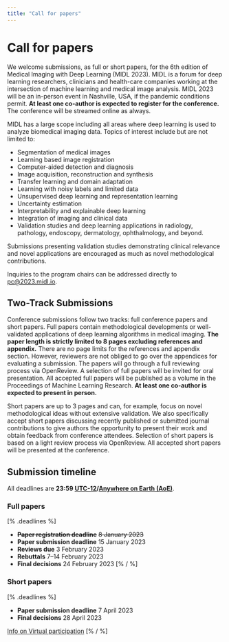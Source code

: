 ```yaml
---
title: "Call for papers"
---
```


# Call for papers

We welcome submissions, as full or short papers, for the 6th edition of Medical Imaging with Deep Learning (MIDL 2023). MIDL is a forum for deep learning researchers, clinicians and health-care companies working at the intersection of machine learning and medical image analysis. MIDL 2023 will be an in-person event in Nashville, USA, if the pandemic conditions permit. **At least one co-author is expected to register for the conference.** The conference will be streamed online as always.

MIDL has a large scope including all areas where deep learning is used to analyze biomedical imaging data. Topics of interest include but are not limited to: 

* Segmentation of medical images
* Learning based image registration
* Computer-aided detection and diagnosis
* Image acquisition, reconstruction and synthesis
* Transfer learning and domain adaptation 
* Learning with noisy labels and limited data
* Unsupervised deep learning and representation learning
* Uncertainty estimation 
* Interpretability and explainable deep learning
* Integration of imaging and clinical data
* Validation studies and deep learning applications in radiology, pathology, endoscopy, dermatology, ophthalmology, and beyond.

Submissions presenting validation studies demonstrating clinical relevance and novel applications are encouraged as much as novel methodological contributions. 

Inquiries to the program chairs can be addressed directly to [pc@2023.midl.io](mailto:pc@2023.midl.io).

## Two-Track Submissions

Conference submissions follow two tracks: full conference papers and short papers.
Full papers contain methodological developments or well-validated applications of deep learning algorithms in medical imaging. **The paper length is strictly limited to 8 pages excluding references and appendix.** There are no page limits for the references and appendix section. However, reviewers are not obliged to go over the appendices for evaluating a submission. The papers will go through a full reviewing process via OpenReview. A selection of full papers will be invited for oral presentation. All accepted full papers will be published as a volume in the Proceedings of Machine Learning Research. **At least one co-author is expected to present in person.**

Short papers are up to 3 pages and can, for example, focus on novel methodological ideas without extensive validation. We also specifically accept short papers discussing recently published or submitted journal contributions to give authors the opportunity to present their work and obtain feedback from conference attendees. Selection of short papers is based on a light review process via OpenReview. All accepted short papers will be presented at the conference.


## Submission timeline
All deadlines are **23:59 [UTC-12](https://www.timeanddate.com/time/zones/aoe)/[Anywhere on Earth (AoE)](https://en.wikipedia.org/wiki/Anywhere_on_Earth)**.
### Full papers
[% .deadlines %]
* **<s>Paper registration deadline</s>** <s>8 January 2023</s>
* **Paper submission deadline** 15 January 2023
* **Reviews due** 3 February 2023
* **Rebuttals** 7&ndash;14 February 2023
* **Final decisions** 24 February 2023
[% / %]

### Short papers
[% .deadlines %]
* **Paper submission deadline** 7 April 2023
* **Final decisions** 28 April 2023

[Info on Virtual participation](/virtual_participation.html)
[% / %]
